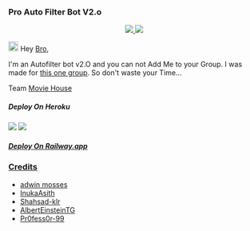### Pro Auto Filter Bot V2.o

  </a>
</p>
<p align="center">
  <a href="https://github.com/kumbidi-swami/Pro-Auto-Filter-Bot-V2.O/stargazers">
    <img src="https://img.shields.io/github/stars/kumbidi-swami/Pro-Auto-Filter-Bot-V2.O?style=social">

  </a>
  
  <a href="https://github.com/kumbidi-swami/Pro-Auto-Filter-Bot-V2.O/fork">
    <img src="https://img.shields.io/github/forks/kumbidi-swami/Pro-Auto-Filter-Bot-V2.O?label=Fork&style=social">

  </a>  
</p>

<img src="https://github.com/Mo-Tech-MRK-YT/Mo-Tech-MRK-YT/blob/main/gifs/Hi.gif" width="20px"> Hey [Bro](https://Telegram.dog/adwin_mosses),

I'm an Autofilter bot v2.O and you can not Add Me to your Group. I was made for <a href="t.me/{}">this one group</a>. So don't waste your Time...

Team [ Movie House ](https://Telegram.dog/MovieHouse_TG)


##### Deploy On Heroku 
<a href="https://youtu.be/OTqZmADyOjU"><img src="https://img.shields.io/badge/How%20To%20Deploy-blue.svg?logo=Youtube"></a>
<a href="https://youtu.be/OTqZmADyOjU"><img src="https://img.shields.io/youtube/views/OTqZmADyOjU?style=social">

##### Deploy On Railway.app


### Credits
  
* [adwin mosses](https://t.me./adwin_mosses)
* [InukaAsith](https://github.com/InukaAsith)
* [Shahsad-klr](https://github.com/shahsad-klr)
* [AlbertEinsteinTG](https://github.com/AlbertEinsteinTG)
* [Pr0fess0r-99](https://github.com/PR0FESS0R-99/Pro-Auto-Filter-Bot-V2.O)
